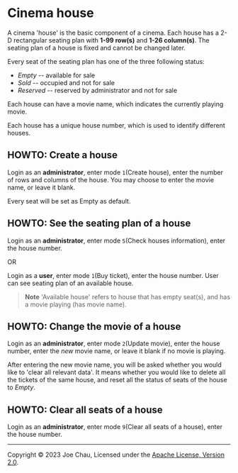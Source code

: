 # Cinema house

A cinema 'house' is the basic component of a cinema. 
Each house has a 2-D rectangular seating plan with **1-99 row(s)** and **1-26 column(s)**. 
The seating plan of a house is fixed and cannot be changed later.

Every seat of the seating plan has one of the three following status:
- _Empty_ -- available for sale
- _Sold_ -- occupied and not for sale
- _Reserved_ -- reserved by administrator and not for sale

Each house can have a movie name, which indicates the currently playing movie.

Each house has a unique house number, which is used to identify different houses.


## HOWTO: Create a house
Login as an **administrator**, enter mode `1`(Create house), 
enter the number of rows and columns of the house.
You may choose to enter the movie name, or leave it blank.

Every seat will be set as Empty as default.


## HOWTO: See the seating plan of a house
Login as an **administrator**, enter mode `5`(Check houses information), 
enter the house number.

OR

Login as a **user**, enter mode `1`(Buy ticket), enter the house number. 
User can see seating plan of an available house.
> **Note**
> 'Available house' refers to house that has empty seat(s), 
> and has a movie playing (has movie name).


## HOWTO: Change the movie of a house
Login as an **administrator**, enter mode `2`(Update movie), enter the house number,
enter the *new* movie name, or leave it blank if no movie is playing.

After entering the new movie name, 
you will be asked whether you would like to 'clear all relevant data'.
It means whether you would like to delete all the tickets of the same house, 
and reset all the status of seats of the house to _Empty_.


## HOWTO: Clear all seats of a house
Login as an **administrator**, enter mode `9`(Clear all seats of a house), 
enter the house number.


---

Copyright © 2023 Joe Chau, Licensed under the 
<a href="https://www.apache.org/licenses/LICENSE-2.0" target="_blank">Apache License, Version 2.0</a>.